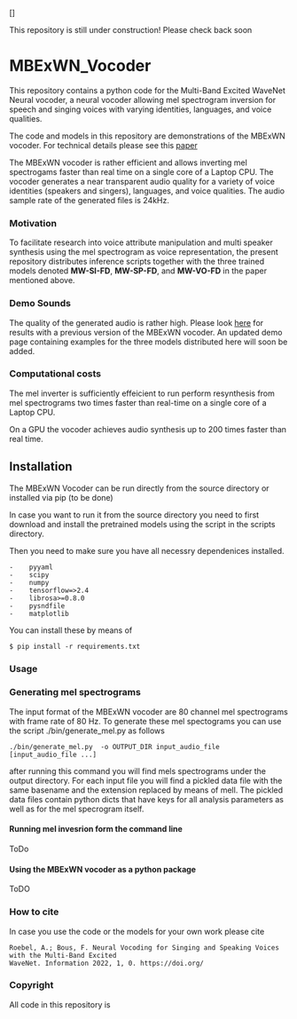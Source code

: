 
[]

This repository is still under construction! Please check back soon

# MBExWN_Vocoder

This repository contains a python code for the Multi-Band Excited WaveNet Neural vocoder, a neural vocoder
allowing mel spectrogram inversion for speech and singing voices with varying identities, languages, 
and voice qualities.

The code and models in this repository are demonstrations of the MBExWN vocoder. For technical details please see this
[paper](https://www.mdpi.com/journal/information)

The MBExWN vocoder is rather efficient and allows inverting mel spectrogams 
faster than real time on a single core of a Laptop CPU. The vocoder generates 
a near transparent audio quality for a variety of voice identities 
(speakers and singers), languages, and voice qualities. 
The audio sample rate of the generated files is 24kHz. 

### Motivation

To facilitate research into voice attribute manipulation and multi speaker synthesis 
using the mel spectrogram as voice representation, the present repository distributes inference scripts 
together with the three trained models denoted **MW-SI-FD**, **MW-SP-FD**, and **MW-VO-FD** in the paper 
mentioned above.

### Demo Sounds

The quality of the generated audio is rather high. Please look [here](http://recherche.ircam.fr/anasyn/roebel/MBExWN_demo/index.php)
for results with a previous version of the MBExWN vocoder. An updated demo page containing examples 
for the three models distributed here will soon be added.

### Computational costs

The mel inverter is sufficiently effeicient to run perform resynthesis from mel spectrograms 
two times faster than  real-time on a single core of a Laptop CPU.  

On a GPU the vocoder achieves audio synthesis up to 200 times faster 
than real time. 

##  Installation

The MBExWN Vocoder can be run directly from the source directory or installed via pip (to be done)

In case you want to run it from the source directory you need to first download and install the 
pretrained models using the script in the scripts directory.

Then you need to make sure you have all necessry dependenices installed.   

```
-    pyyaml
-    scipy
-    numpy
-    tensorflow=>2.4
-    librosa>=0.8.0
-    pysndfile
-    matplotlib
```


You can install these by means of 

```shell
$ pip install -r requirements.txt
```


### Usage

### Generating mel spectrograms

The input format of the MBExWN  vocoder 
are 80 channel mel spectrograms with frame rate of 80 Hz.
To generate these mel spectograms you 
can use the script ./bin/generate_mel.py as follows

```shell
./bin/generate_mel.py  -o OUTPUT_DIR input_audio_file [input_audio_file ...]
```

after running this command you will find mels spectrograms under the output 
directory. For each input file you will find a pickled data file with the same basename and 
the extension replaced by means of mell. The pickled data files contain python dicts
that have keys for all analysis parameters as well as for the mel specrogram itself.


#### Running mel invesrion form the command line

ToDo

#### Using the MBExWN vocoder as a python package

ToDO

### How to cite

In case you use the code or the models for your own work please cite 

```
Roebel, A.; Bous, F. Neural Vocoding for Singing and Speaking Voices with the Multi-Band Excited
WaveNet. Information 2022, 1, 0. https://doi.org/
```

### Copyright

All code in this repository is 